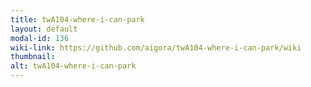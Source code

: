 ```yaml
---
title: twA104-where-i-can-park
layout: default
modal-id: 136
wiki-link: https://github.com/aigora/twA104-where-i-can-park/wiki
thumbnail: 
alt: twA104-where-i-can-park
---
```

